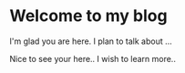 # Welcome to my blog

I'm glad you are here. I plan to talk about ...

Nice to see your here.. I wish to learn more..
